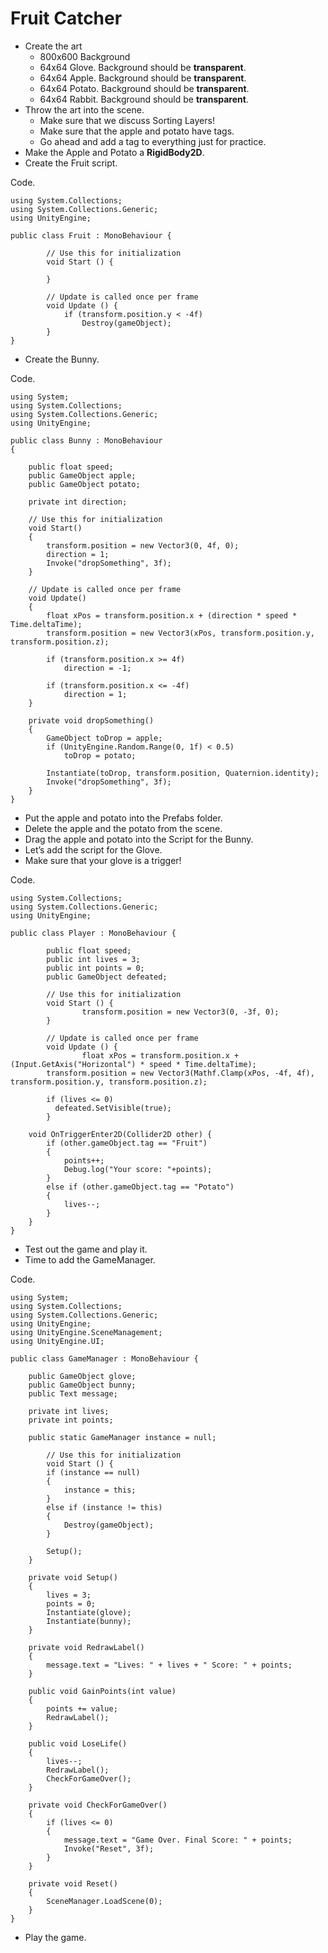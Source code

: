 # Fruit Catcher

- Create the art
  - 800x600 Background
  - 64x64 Glove. Background should be **transparent**.
  - 64x64 Apple. Background should be **transparent**.
  - 64x64 Potato. Background should be **transparent**.
  - 64x64 Rabbit. Background should be **transparent**.
- Throw the art into the scene.
  - Make sure that we discuss Sorting Layers!
  - Make sure that the apple and potato have tags.
  - Go ahead and add a tag to everything just for practice.
- Make the Apple and Potato a **RigidBody2D**.
- Create the Fruit script.

Code.

    using System.Collections;
    using System.Collections.Generic;
    using UnityEngine;
    
    public class Fruit : MonoBehaviour {
    
            // Use this for initialization
            void Start () {
                    
            }
            
            // Update is called once per frame
            void Update () {
                if (transform.position.y < -4f)
                    Destroy(gameObject);
            }
    }

- Create the Bunny.

Code.

    using System;
    using System.Collections;
    using System.Collections.Generic;
    using UnityEngine;
    
    public class Bunny : MonoBehaviour
    {
    
        public float speed;
        public GameObject apple;
        public GameObject potato;
    
        private int direction;
    
        // Use this for initialization
        void Start()
        {
            transform.position = new Vector3(0, 4f, 0);
            direction = 1;
            Invoke("dropSomething", 3f);
        }
    
        // Update is called once per frame
        void Update()
        {
            float xPos = transform.position.x + (direction * speed * Time.deltaTime);
            transform.position = new Vector3(xPos, transform.position.y, transform.position.z);
    
            if (transform.position.x >= 4f)
                direction = -1;
    
            if (transform.position.x <= -4f)
                direction = 1;
        }
    
        private void dropSomething()
        {
            GameObject toDrop = apple;
            if (UnityEngine.Random.Range(0, 1f) < 0.5)
                toDrop = potato;
    
            Instantiate(toDrop, transform.position, Quaternion.identity);
            Invoke("dropSomething", 3f);
        }
    }
    
- Put the apple and potato into the Prefabs folder.
- Delete the apple and the potato from the scene.
- Drag the apple and potato into the Script for the Bunny.
- Let’s add the script for the Glove.
- Make sure that your glove is a trigger!

Code.

    using System.Collections;
    using System.Collections.Generic;
    using UnityEngine;
    
    public class Player : MonoBehaviour {
    
            public float speed;
            public int lives = 3;
            public int points = 0;
            public GameObject defeated;
    
            // Use this for initialization
            void Start () {
                    transform.position = new Vector3(0, -3f, 0);
            }
    
            // Update is called once per frame
            void Update () {
                    float xPos = transform.position.x + (Input.GetAxis("Horizontal") * speed * Time.deltaTime);
            transform.position = new Vector3(Mathf.Clamp(xPos, -4f, 4f), transform.position.y, transform.position.z);
            
            if (lives <= 0)
              defeated.SetVisible(true);
            }
            
        void OnTriggerEnter2D(Collider2D other) {
            if (other.gameObject.tag == "Fruit")
            {
                points++;
                Debug.log("Your score: "+points);
            }
            else if (other.gameObject.tag == "Potato")
            {
                lives--;
            }
        }
    }

- Test out the game and play it.
- Time to add the GameManager.

Code.

    using System;
    using System.Collections;
    using System.Collections.Generic;
    using UnityEngine;
    using UnityEngine.SceneManagement;
    using UnityEngine.UI;
    
    public class GameManager : MonoBehaviour {
    
        public GameObject glove;
        public GameObject bunny;
        public Text message;
    
        private int lives;
        private int points;
    
        public static GameManager instance = null;
    
            // Use this for initialization
            void Start () {
            if (instance == null)
            {
                instance = this;
            }
            else if (instance != this)
            {
                Destroy(gameObject);
            }
    
            Setup();
        }
    
        private void Setup()
        {
            lives = 3;
            points = 0;
            Instantiate(glove);
            Instantiate(bunny);
        }
    
        private void RedrawLabel()
        {
            message.text = "Lives: " + lives + " Score: " + points;
        }
    
        public void GainPoints(int value)
        {
            points += value;
            RedrawLabel();
        }
    
        public void LoseLife()
        {
            lives--;
            RedrawLabel();
            CheckForGameOver();
        }
    
        private void CheckForGameOver()
        {
            if (lives <= 0)
            {
                message.text = "Game Over. Final Score: " + points;
                Invoke("Reset", 3f);
            }
        }
    
        private void Reset()
        {
            SceneManager.LoadScene(0);
        }
    }
        
- Play the game.

